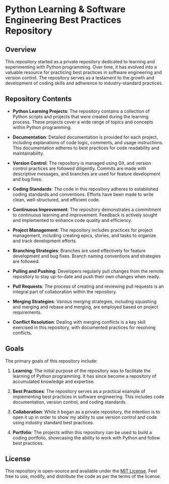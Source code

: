 # Python Learning & Software Engineering Best Practices Repository

## Overview

This repository started as a private repository dedicated to learning and experimenting with Python programming. Over time, it has evolved into a valuable resource for practicing best practices in software engineering and version control. The repository serves as a testament to the growth and development of coding skills and adherence to industry-standard practices.

## Repository Contents

- **Python Learning Projects**: The repository contains a collection of Python scripts and projects that were created during the learning process. These projects cover a wide range of topics and concepts within Python programming.

- **Documentation**: Detailed documentation is provided for each project, including explanations of code logic, comments, and usage instructions. This documentation adheres to best practices for code readability and maintainability.

- **Version Control**: The repository is managed using Git, and version control practices are followed diligently. Commits are made with descriptive messages, and branches are used for feature development and bug fixes.

- **Coding Standards**: The code in this repository adheres to established coding standards and conventions. Efforts have been made to write clean, well-structured, and efficient code.

- **Continuous Improvement**: The repository demonstrates a commitment to continuous learning and improvement. Feedback is actively sought and implemented to enhance code quality and efficiency.

- **Project Management**: The repository includes practices for project management, including creating epics, stories, and tasks to organize and track development efforts.

- **Branching Strategies**: Branches are used effectively for feature development and bug fixes. Branch naming conventions and strategies are followed.

- **Pulling and Pushing**: Developers regularly pull changes from the remote repository to stay up-to-date and push their own changes when ready.

- **Pull Requests**: The process of creating and reviewing pull requests is an integral part of collaboration within the repository.

- **Merging Strategies**: Various merging strategies, including squashing and merging and rebase and merging, are employed based on project requirements.

- **Conflict Resolution**: Dealing with merging conflicts is a key skill exercised in this repository, with documented practices for resolving conflicts.

## Goals

The primary goals of this repository include:

1. **Learning**: The initial purpose of the repository was to facilitate the learning of Python programming. It has since become a repository of accumulated knowledge and expertise.

2. **Best Practices**: The repository serves as a practical example of implementing best practices in software engineering. This includes code documentation, version control, and coding standards.

3. **Collaboration**: While it began as a private repository, the intention is to open it up in order to show my ability to use version control and code using industry standard best practices.

4. **Portfolio**: The projects within this repository can be used to build a coding portfolio, showcasing the ability to work with Python and follow best practices.

## License

This repository is open-source and available under the [MIT License](LICENSE). Feel free to use, modify, and distribute the code as per the terms of the license.




